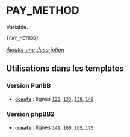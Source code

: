 # PAY_METHOD


Variable.

```html
{PAY_METHOD}
```

[*Ajouter une description*](https://fa-tvars.appspot.com/var/PAY_METHOD)

## Utilisations dans les templates

### Version PunBB
* __[`donate`](../tpl/var/punbb/donate.md#readme) :__ lignes [`120`](../tpl/src/punbb/donate.tpl#L120), [`133`](../tpl/src/punbb/donate.tpl#L133), [`138`](../tpl/src/punbb/donate.tpl#L138), [`148`](../tpl/src/punbb/donate.tpl#L148)

### Version phpBB2
* __[`donate`](../tpl/var/subsilver/donate.md#readme) :__ lignes [`149`](../tpl/src/subsilver/donate.tpl#L149), [`160`](../tpl/src/subsilver/donate.tpl#L160), [`165`](../tpl/src/subsilver/donate.tpl#L165), [`175`](../tpl/src/subsilver/donate.tpl#L175)